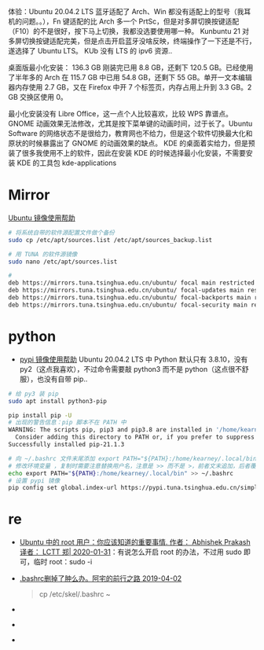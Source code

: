 体验：Ubuntu 20.04.2 LTS 蓝牙适配了 Arch、Win 都没有适配上的型号（我耳机的问题。。），Fn 键适配的比 Arch 多一个 PrtSc，但是对多屏切换按键适配（F10）的不是很好，按下马上切换，我都没选要使用哪一种。 Kunbuntu 21 对多屏切换按键适配完美，但是点击开启蓝牙没啥反映，终端操作了一下还是不行，遂选择了 Ubuntu LTS。 KUb 没有 LTS 的 ipv6 资源..

桌面版最小化安装： 136.3 GB 刚装完已用 8.8 GB，还剩下 120.5 GB。已经使用了半年多的 Arch 在 115.7 GB 中已用 54.8 GB，还剩下 55 GB。单开一文本编辑器内存使用 2.7 GB，又在 Firefox 中开 7 个标签页，内存占用上升到 3.3 GB。2 GB 交换区使用 0。

最小化安装没有 Libre Office，这一点个人比较喜欢，比较 WPS 靠谱点。GNOME 动画效果无法修改，尤其是按下菜单键的动画时间，过于长了。Ubuntu Software 的网络状态不是很给力，教育网也不给力，但是这个软件切换最大化和原状的时候暴露出了 GNOME 的动画效果的缺点。 KDE 的桌面着实给力，但是预装了很多我使用不上的软件，因此在安装 KDE 的时候选择最小化安装，不需要安装 KDE 的工具包 kde-applications


# Mirror
[Ubuntu 镜像使用帮助](https://mirrors6.tuna.tsinghua.edu.cn/help/ubuntu/)

```bash
# 将系统自带的软件源配置文件做个备份
sudo cp /etc/apt/sources.list /etc/apt/sources_backup.list

# 用 TUNA 的软件源镜像
sudo nano /etc/apt/sources.list

# 
deb https://mirrors.tuna.tsinghua.edu.cn/ubuntu/ focal main restricted universe multiverse
deb https://mirrors.tuna.tsinghua.edu.cn/ubuntu/ focal-updates main restricted universe multiverse
deb https://mirrors.tuna.tsinghua.edu.cn/ubuntu/ focal-backports main restricted universe multiverse
deb https://mirrors.tuna.tsinghua.edu.cn/ubuntu/ focal-security main restricted universe multiverse

```

# python
- [pypi 镜像使用帮助](https://mirrors6.tuna.tsinghua.edu.cn/help/pypi/)
Ubuntu 20.04.2 LTS 中 Python 默认只有 3.8.10，没有 py2（这点我喜欢），不过命令需要敲 python3 而不是 python（这点很不舒服），也没有自带 pip..

```bash
# 给 py3 装 pip
sudo apt install python3-pip

pip install pip -U
# 出现的警告信息：pip 脚本不在 PATH 中
WARNING: The scripts pip, pip3 and pip3.8 are installed in '/home/kearney/.local/bin' which is not on PATH.
  Consider adding this directory to PATH or, if you prefer to suppress this warning, use --no-warn-script-location.
Successfully installed pip-21.1.3

# 向 ~/.bashrc 文件末尾添加 export PATH="${PATH}:/home/kearney/.local/bin" 来
# 修改环境变量 ，复制时需要注意替换用户名，注意是 >> 而不是 >，前者文末追加，后者覆盖
echo export PATH="${PATH}:/home/kearney/.local/bin" >> ~/.bashrc
# 设置 pypi 镜像
pip config set global.index-url https://pypi.tuna.tsinghua.edu.cn/simple

```

# re
- [Ubuntu 中的 root 用户：你应该知道的重要事情. 作者： Abhishek Prakash 译者： LCTT 郑| 2020-01-31](https://linux.cn/article-11837-1.html)：有说怎么开启 root 的办法，不过用 sudo 即可，临时 root：sudo -i
- [.bashrc删掉了肿么办。阿宅的前行之路 2019-04-02](https://blog.csdn.net/qq_36323837/article/details/88963083)
  > cp /etc/skel/.bashrc ~
 
- []()
- []()
- []()
